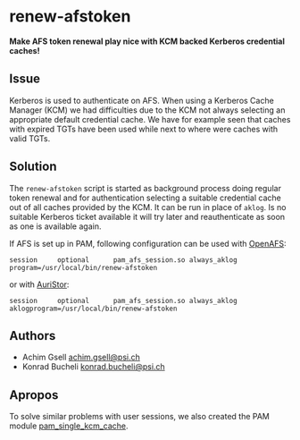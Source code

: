 # renew-afstoken

**Make AFS token renewal play nice with KCM backed Kerberos credential caches!**

## Issue

Kerberos is used to authenticate on AFS. When using a Kerberos Cache Manager (KCM) we had difficulties
due to the KCM not always selecting an appropriate default credential cache. We have for example seen that caches with expired TGTs have been used while next to where were caches with valid TGTs.

## Solution
The `renew-afstoken` script is started as background process doing regular token renewal and for authentication selecting a suitable credential cache out of all caches provided by the KCM. It can be run in place of `aklog`.
Is no suitable Kerberos ticket available it will try later and reauthenticate as soon as one is available again.

If AFS is set up in PAM, following configuration can be used with [OpenAFS](http://www.openafs.org/):

```
session     optional      pam_afs_session.so always_aklog program=/usr/local/bin/renew-afstoken
```

or with [AuriStor](https://www.auristor.com/filesystem/):
```
session     optional      pam_afs_session.so always_aklog aklogprogram=/usr/local/bin/renew-afstoken
```

## Authors
- Achim Gsell <achim.gsell@psi.ch>
- Konrad Bucheli <konrad.bucheli@psi.ch>

## Apropos
To solve similar problems with user sessions, we also created the PAM module [pam_single_kcm_cache](https://github.com/paulscherrerinstitute/pam_single_kcm_cache/).
